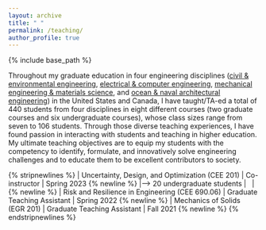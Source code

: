 ```yaml
---
layout: archive
title: " "
permalink: /teaching/
author_profile: true
---
```


{% include base_path %}

Throughout my graduate education in four engineering disciplines
([civil &amp; environmental engineering](https://cee.duke.edu/),
[electrical &amp; computer engineering](https://ece.duke.edu/),
[mechanical engineering &amp; materials science](https://mems.duke.edu/), and
[ocean &amp; naval architectural engineering](https://www.mun.ca/engineering/ona/))
in the United States and Canada,
I have taught/TA-ed a total of 440 students from four disciplines
in eight different courses (two graduate courses and six undergraduate courses),
whose class sizes range from seven to 106 students.
Through those diverse teaching experiences,
I have found passion in interacting with students and teaching in higher education.  
My ultimate teaching objectives are to
equip my students with the competency to identify, formulate, and innovatively solve engineering challenges
and to educate them to be excellent contributors to society.

{% stripnewlines %}
| Uncertainty, Design, and Optimization (CEE 201) | Co-instructor | Spring 2023 {% newline %}
|--> 20 undergraduate students | &nbsp; | &nbsp; {% newline %}
| Risk and Resilience in Engineering (CEE 690.06) | Graduate Teaching Assistant | Spring 2022 {% newline %}
| Mechanics of Solids (EGR 201) | Graduate Teaching Assistant | Fall 2021 {% newline %}
{% endstripnewlines %}

